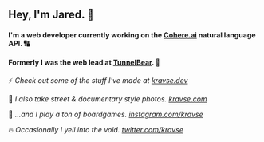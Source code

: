 ## Hey, I'm Jared. 👋 

#### I'm a web developer currently working on the [Cohere.ai](https://cohere.ai) natural language API. 🔠

#### Formerly I was the web lead at [TunnelBear](https://tunnelbear.com).  🐻 

⚡ _Check out some of the stuff I've made at [kravse.dev](https://www.kravse.dev)_

📸 _I also take street & documentary style photos. [kravse.com](https://www.kravse.com)_

🎲 _...and I play a ton of boardgames. [instagram.com/kravse](https://www.instagram.com/kravse)_

🔥 _Occasionally I yell into the void. [twitter.com/kravse](https://www.twitter.com/kravse)_ 
